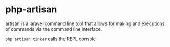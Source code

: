 # php-artisan

artisan is a laravel command line tool that allows for making and executions of commands via the command line interface.

<code>php artisan tinker</code>
calls the REPL console
